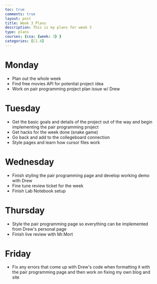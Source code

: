 ```yaml
---
toc: true
comments: true
layout: post
title: Week 3 Plans
description: This is my plans for week 3
type: plans
courses: {csa: {week: 3} }
categories: [C1.4]
---
```

# Monday
- Plan out the whole week
- Find free movies API for potential project idea
- Work on pair programming project plan issue w/ Drew
# Tuesday
- Get the basic goals and details of the project out of the way and begin implementing the pair programming project
- Get hacks for the week done (snake game)
- Go back and add to the collegeboard connection 
- Style pages and learn how cursor files work
# Wednesday
- Finish styling the pair programming page and develop working demo with Drew
- Fine tune review ticket for the week
- Finish Lab Notebook setup
# Thursday 
- Style the pair programming page so everything can be implemented from Drew's personal page 
- Finish live review with Mr.Mort
# Friday
- Fix any errors that come up with Drew's code when formatting it with the pair programming page and then work on fixing my own blog and site 
